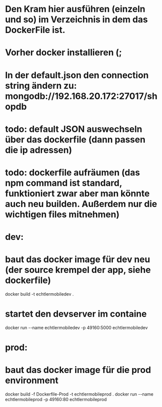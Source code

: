 # Den Kram hier ausführen (einzeln und so) im Verzeichnis in dem das DockerFile ist.
# Vorher docker installieren (;
# In der default.json den connection string ändern zu: mongodb://192.168.20.172:27017/shopdb
# todo: default JSON auswechseln über das dockerfile (dann passen die ip adressen) 
# todo: dockerfile aufräumen (das npm command ist standard, funktioniert zwar aber man könnte auch neu builden. Außerdem nur die wichtigen files mitnehmen)

# dev:
# baut das docker image für dev neu (der source krempel der app, siehe dockerfile)
docker build -t echtlermobiledev .
# startet den devserver im containe
docker run --name echtlermobiledev -p 49160:5000 echtlermobiledev

# prod:
# baut das docker image für die prod environment
docker build -f Dockerfile-Prod -t echtlermobileprod .
docker run --name echtlermobileprod -p 49160:80 echtlermobileprod
